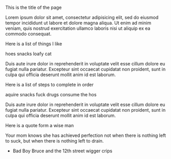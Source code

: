 
This is the title of the page

Lorem ipsum dolor sit amet, consectetur adipisicing elit, sed do eiusmod tempor incididunt ut labore et dolore magna aliqua. Ut enim ad minim veniam, quis nostrud exercitation ullamco laboris nisi ut aliquip ex ea commodo consequat. 

Here is a list of things I like

hoes
snacks
loafy cat

Duis aute irure dolor in reprehenderit in voluptate velit esse cillum dolore eu fugiat nulla pariatur. Excepteur sint occaecat cupidatat non proident, sunt in culpa qui officia deserunt mollit anim id est laborum.

Here is a list of steps to complete in order

aquire snacks
fuck drugs
consume the hos

Duis aute irure dolor in reprehenderit in voluptate velit esse cillum dolore eu fugiat nulla pariatur. Excepteur sint occaecat cupidatat non proident, sunt in culpa qui officia deserunt mollit anim id est laborum.

Here is a quote form a wise man

Your mom knows she has achieved perfection not when there is nothing left to suck, but when there is nothing left to drain. 

- Bad Boy Bruce and the 12th street wigger crips

